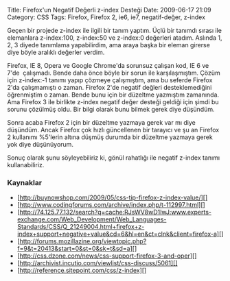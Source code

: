 Title: Firefox&#039;un Negatif Değerli z-index Desteği
Date: 2009-06-17 21:09
Category: CSS
Tags: Firefox, Firefox 2, ie6, ie7, negatif-değer, z-index

Geçen bir projede z-index ile ilgili bir tanım yaptım. Üçlü bir tanımdı
sırası ile elemanlara z-index:100, z-index:50 ve z-index:0 değerleri
atadım. Aslında 1, 2, 3 diyede tanımlama yapabilirdim, ama araya başka
bir eleman girerse diye böyle aralıklı değerler verdim.

Firefox, IE 8, Opera ve Google Chrome'da sorunsuz çalışan kod, IE 6 ve
7'de  çalışmadı. Bende daha önce böyle bir sorun ile karşılaşmıştım.
Çözüm için z-index:-1 tanımı yapıp çözmeye çalışmıştım, ama bu seferde
Firefox 2'da çalışmamıştı o zaman. Firefox 2'de negatif değleri
desteklemediğini öğrenmiştim o zaman. Bende bunu için bir düzeltme
yazmıştım zamanında. Ama Firefox 3 ile birlikte z-index negatif değer
desteği geldiği için şimdi bu sorunu çözülmüş oldu. Bir bilgi olarak
bunu bilmek gerek diye düşündüm.

Sonra acaba Firefox 2 için bir düzeltme yazmaya gerek var mı diye
düşündüm. Ancak Firefox çok hızlı güncellenen bir tarayıcı ve şu an
Firefox 2 kullanımı %5'lerin altına düşmüş durumda bir düzeltme yazmaya
gerek yok diye düşünüyorum. 

Sonuç olarak şunu söyleyebiliriz ki, gönül rahatlığı ile negatif z-index
tanımı kullanabiliriz.

### Kaynaklar

-   [http://buynowshop.com/2009/05/css-tip-firefox-z-index-value/][]
-   [http://www.codingforums.com/archive/index.php/t-112997.html][]
-   [http://74.125.77.132/search?q=cache:RJsWV8wD1lwJ:www.experts-exchange.com/Web_Development/Web_Languages-Standards/CSS/Q_21249004.html+firefox+z-index+support+negative+value&cd=6&hl=en&ct=clnk&client=firefox-a][]
-   [http://forums.mozillazine.org/viewtopic.php?f=9&t=20413&start=0&st=0&sk=t&sd=a][]
-   [http://css.dzone.com/news/css-support-firefox-3-and-oper][]
-   [http://archivist.incutio.com/viewlist/css-discuss/5061][]
-   [http://reference.sitepoint.com/css/z-index][]

</p>

  [http://buynowshop.com/2009/05/css-tip-firefox-z-index-value/]: http://buynowshop.com/2009/05/css-tip-firefox-z-index-value/
    "http://buynowshop.com/2009/05/css-tip-firefox-z-index-value/"
  [http://www.codingforums.com/archive/index.php/t-112997.html]: http://www.codingforums.com/archive/index.php/t-112997.html
    "http://www.codingforums.com/archive/index.php/t-112997.html"
  [http://74.125.77.132/search?q=cache:RJsWV8wD1lwJ:www.experts-exchange.com/Web_Development/Web_Languages-Standards/CSS/Q_21249004.html+firefox+z-index+support+negative+value&cd=6&hl=en&ct=clnk&client=firefox-a]:
    http://74.125.77.132/search?q=cache:RJsWV8wD1lwJ:www.experts-exchange.com/Web_Development/Web_Languages-Standards/CSS/Q_21249004.html+firefox+z-index+support+negative+value&cd=6&hl=en&ct=clnk&client=firefox-a
    "http://74.125.77.132/search?q=cache:RJsWV8wD1lwJ:www.experts-exchange.com/Web_Development/Web_Languages-Standards/CSS/Q_21249004.html+firefox+z-index+support+negative+value&cd=6&hl=en&ct=clnk&client=firefox-a"
  [http://forums.mozillazine.org/viewtopic.php?f=9&t=20413&start=0&st=0&sk=t&sd=a]:
    http://forums.mozillazine.org/viewtopic.php?f=9&t=20413&start=0&st=0&sk=t&sd=a
    "http://forums.mozillazine.org/viewtopic.php?f=9&t=20413&start=0&st=0&sk=t&sd=a"
  [http://css.dzone.com/news/css-support-firefox-3-and-oper]: http://css.dzone.com/news/css-support-firefox-3-and-oper
    "http://css.dzone.com/news/css-support-firefox-3-and-oper"
  [http://archivist.incutio.com/viewlist/css-discuss/5061]: http://archivist.incutio.com/viewlist/css-discuss/5061
    "http://archivist.incutio.com/viewlist/css-discuss/5061"
  [http://reference.sitepoint.com/css/z-index]: http://reference.sitepoint.com/css/z-index
    "http://reference.sitepoint.com/css/z-index"
